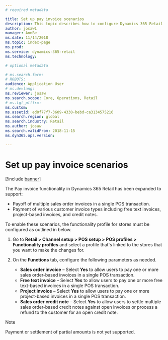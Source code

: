 ```yaml
---
# required metadata

title: Set up pay invoice scenarios
description: This topic describes how to configure Dynamics 365 Retail to support various scenarios relating to invoice payments.
author: josaw1
manager: AnnBe
ms.date: 11/14/2018
ms.topic: index-page
ms.prod: 
ms.service: dynamics-365-retail
ms.technology: 

# optional metadata

# ms.search.form: 
# ROBOTS: 
audience: Application User
# ms.devlang: 
ms.reviewer: josaw
ms.search.scope: Core, Operations, Retail
# ms.tgt_pltfrm: 
ms.custom: 
ms.assetid: ed0f77f7-3609-4330-bebd-ca3134575216
ms.search.region: global
ms.search.industry: Retail
ms.author: josaw
ms.search.validFrom: 2018-11-15
ms.dyn365.ops.version: 

---
```

# Set up pay invoice scenarios

[!include [banner](includes/banner.md)]

The Pay invoice functionality in Dynamics 365 Retail has been expanded to support:

- Payoff of multiple sales order invoices in a single POS transaction.
- Payment of various customer invoice types including free text invoices, project-based invoices, and credit notes.

To enable these scenarios, the functionality profile for stores must be configured as outlined in below.

1. Go to **Retail \> Channel setup \> POS setup \> POS profiles \> Functionality profiles** and select a profile that's linked to the stores that you want to make the changes for.
2. On the **Functions** tab, configure the following parameters as needed.

    - **Sales order invoice** – Select **Yes** to allow users to pay one or more sales order-based invoices in a single POS transaction.
    - **Free text invoice** – Select **Yes** to allow users to pay one or more free text-based invoices in a single POS transaction.
    - **Project invoice** – Select **Yes** to allow users to pay one or more project-based invoices in a single POS transaction.
    - **Sales order credit note** – Select **Yes** to allow users to settle multiple sales order-based credit notes against open invoices or process a refund to the customer for an open credit note.

> [!NOTE]
> Payment or settlement of partial amounts is not yet supported.
